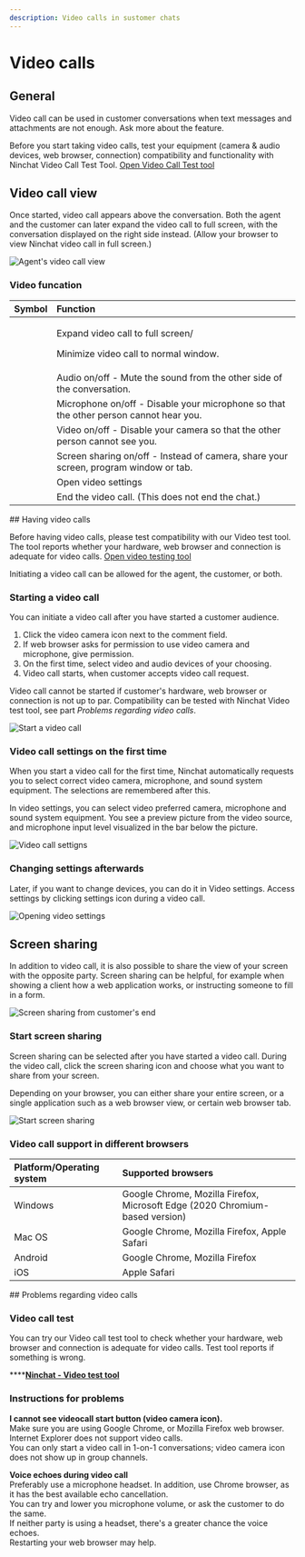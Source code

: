 ```yaml
---
description: Video calls in sustomer chats
---
```


# Video calls

## General <a id="general"></a>

Video call can be used in customer conversations when text messages and attachments are not enough. Ask more about the feature.

Before you start taking video calls, test your equipment \(camera & audio devices, web browser, connection\) compatibility and functionality with Ninchat Video Call Test Tool. [Open Video Call Test tool](https://ninchat.com/videotest)

## Video call view <a id="videocallview"></a>

Once started, video call appears above the conversation. Both the agent and the customer can later expand the video call to full screen, with the conversation displayed on the right side instead. \(Allow your browser to view Ninchat video call in full screen.\)

![Agent&apos;s video call view](../.gitbook/assets/video-call-screen.jpg)

### Video funcation

<table>
  <thead>
    <tr>
      <th style="text-align:left">Symbol</th>
      <th style="text-align:left">Function</th>
    </tr>
  </thead>
  <tbody>
    <tr>
      <td style="text-align:left">
        <img src="../.gitbook/assets/video-toggle.png" alt/>
      </td>
      <td style="text-align:left">
        <p>Expand video call to full screen/</p>
        <p>Minimize video call to normal window.</p>
      </td>
    </tr>
    <tr>
      <td style="text-align:left">
        <img src="../.gitbook/assets/video-soundonoff.png" alt/>
      </td>
      <td style="text-align:left">Audio on/off - Mute the sound from the other side of the conversation.</td>
    </tr>
    <tr>
      <td style="text-align:left">
        <img src="../.gitbook/assets/video-miconoff.png" alt/>
      </td>
      <td style="text-align:left">Microphone on/off - Disable your microphone so that the other person cannot
        hear you.</td>
    </tr>
    <tr>
      <td style="text-align:left">
        <img src="../.gitbook/assets/video-cameraonoff.png" alt/>
      </td>
      <td style="text-align:left">Video on/off - Disable your camera so that the other person cannot see
        you.</td>
    </tr>
    <tr>
      <td style="text-align:left">
        <img src="../.gitbook/assets/video-screenshare.png" alt/>
      </td>
      <td style="text-align:left">Screen sharing on/off - Instead of camera, share your screen, program
        window or tab.</td>
    </tr>
    <tr>
      <td style="text-align:left">
        <img src="../.gitbook/assets/video-settings.png" alt/>
      </td>
      <td style="text-align:left">Open video settings</td>
    </tr>
    <tr>
      <td style="text-align:left">
        <img src="../.gitbook/assets/video-hangup.png" alt/>
      </td>
      <td style="text-align:left">End the video call. (This does not end the chat.)</td>
    </tr>
  </tbody>
</table>## Having video calls

Before having video calls, please test compatibility with our Video test tool. The tool reports whether your hardware, web browser and connection is adequate for video calls. [Open video testing tool](https://ninchat.com/videotest)

Initiating a video call can be allowed for the agent, the customer, or both.

### Starting a video call

You can initiate a video call after you have started a customer audience.

1. Click the video camera icon next to the comment field.
2. If web browser asks for permission to use video camera and microphone, give permission.
3. On the first time, select video and audio devices of your choosing.
4. Video call starts, when customer accepts video call request.

Video call cannot be started if customer's hardware, web browser or connection is not up to par. Compatibility can be tested with Ninchat Video test tool, see part _Problems regarding video calls_.

![Start a video call](../.gitbook/assets/admin-videocall-start.png)

### Video call settings on the first time

When you start a video call for the first time, Ninchat automatically requests you to select correct video camera, microphone, and sound system equipment. The selections are remembered after this.

In video settings, you can select video preferred camera, microphone and sound system equipment. You see a preview picture from the video source, and microphone input level visualized in the bar below the picture.

![Video call settigns](../.gitbook/assets/video-call-settings2.jpg)

### Changing settings afterwards

Later, if you want to change devices, you can do it in Video settings. Access settings by clicking settings icon during a video call.

![Opening video settings](../.gitbook/assets/video-call-settings-button.jpg)

## Screen sharing

In addition to video call, it is also possible to share the view of your screen with the opposite party. Screen sharing can be helpful, for example when showing a client how a web application works, or instructing someone to fill in a form.

![Screen sharing from customer&apos;s end](../.gitbook/assets/videocall-screenshare.jpg)

### Start screen sharing

Screen sharing can be selected after you have started a video call. During the video call, click the screen sharing icon and choose what you want to share from your screen. 

Depending on your browser, you can either share your entire screen, or a single application such as a web browser view, or certain web browser tab.

![Start screen sharing](../.gitbook/assets/video-call-settings-screenshare-settings.jpg)

### Video call support in different browsers <a id="video-call-support"></a>

<table>
  <thead>
    <tr>
      <th style="text-align:left">Platform/Operating system</th>
      <th style="text-align:left">Supported browsers</th>
    </tr>
  </thead>
  <tbody>
    <tr>
      <td style="text-align:left">
        <p>Windows</p>
        <p></p>
      </td>
      <td style="text-align:left">Google Chrome, Mozilla Firefox, Microsoft Edge (2020 Chromium-based version)</td>
    </tr>
    <tr>
      <td style="text-align:left">Mac OS</td>
      <td style="text-align:left">Google Chrome, Mozilla Firefox, Apple Safari</td>
    </tr>
    <tr>
      <td style="text-align:left">Android</td>
      <td style="text-align:left">Google Chrome, Mozilla Firefox</td>
    </tr>
    <tr>
      <td style="text-align:left">iOS</td>
      <td style="text-align:left">Apple Safari</td>
    </tr>
  </tbody>
</table>## Problems regarding video calls

### Video call test

You can try our Video call test tool to check whether your hardware, web browser and connection is adequate for video calls. Test tool reports if something is wrong.

\*\*\*\*[**Ninchat - Video test tool**](https://ninchat.com/videotest)

### **Instructions for problems**

**I cannot see videocall start button \(video camera icon\).**  
Make sure you are using Google Chrome, or Mozilla Firefox web browser. Internet Explorer does not support video calls.  
You can only start a video call in 1-on-1 conversations; video camera icon does not show up in group channels.

**Voice echoes during video call**  
Preferably use a microphone headset. In addition, use Chrome browser, as it has the best available echo cancellation.  
You can try and lower you microphone volume, or ask the customer to do the same.  
If neither party is using a headset, there's a greater chance the voice echoes.  
Restarting your web browser may help.

